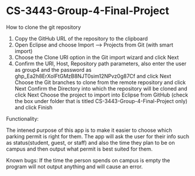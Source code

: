 # CS-3443-Group-4-Final-Project
How to clone the git repository 

1) Copy the GitHub URL of the repository to the clipboard
2) Open Eclipse and choose Import –> Projects from Git (with smart import)
3) Choose the Clone URI option in the Git import wizard and click Next
4) Confirm the URI, Host, Repository path parameters, also enter the user as group4 and the password as 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 and click Next
Choose the Git branches to clone from the remote repository and click Next
Confirm the Directory into which the repository will be cloned and click Next
Choose the project to import into Eclipse from GitHub (check the box under folder that is titled CS-3443-Group-4-Final-Project only) and click Finish


Functionality:

The intened purpose of this app is to make it easier to choose which parking permit is right for them.
  The app will ask the user for their info such as status(student, guest, or staff) and also the time they plan to be on campus and then output what permit is best suited for them.
  
  Known bugs: 
    If the time the person spends on campus is empty the program will not output anything and will cause an error.
    

